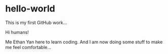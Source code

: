 # hello-world
This is my first GitHub work...

Hi humans!

Me Ethan Yan here to learn coding.
And I am now doing some stuff to make me feel comfortable...
